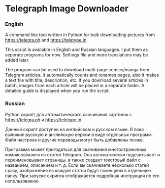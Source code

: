 # Telegraph Image Downloader

### English

A command line tool written in Python for bulk downloading pictures from https://telegra.ph and https://teletype.in.

This script is available in English and Russian languages. I put them as seperate programs for now. Settings file and more translations may be added later.

The program can be used to download multi-page comics/manga from Telegram articles. It automatically counts and renames pages, also it makes a text file with title, description, etc. If you download several articles in batch, images from each article will be placed in a separate folder. A detailed guide is displayed when you run the script.

### Russian

Python скрипт для автоматического скачивания картинок с https://telegra.ph и https://teletype.in.

Данный скрипт доступен на английском и русском языке. Я пока выложил русскую и английскую версии в виде отдельных программ. Файл настроек и другие переводы могут быть добавлены позже.

Программа может пригодиться для скачивания многостраничных комиксов/манги из статей Telegram. Она автоматически подсчитывает и переименовывает страницы, а также создает текстовый файл с названием, описанием и т. д. Если вы скачиваете несколько статей сразу, изображения из каждой статьи будут помещены в отдельную папку. При запуске скрипта отображается подробная инструкция по его использованию.
